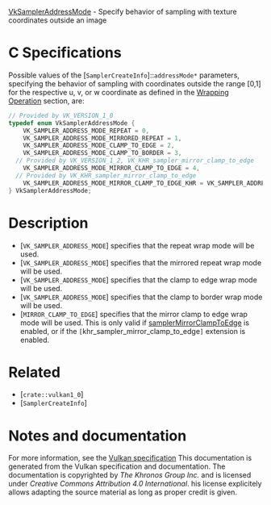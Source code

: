 [VkSamplerAddressMode](https://www.khronos.org/registry/vulkan/specs/1.3-extensions/man/html/VkSamplerAddressMode.html) - Specify behavior of sampling with texture coordinates outside an image

# C Specifications
Possible values of the [`SamplerCreateInfo`]::`addressMode*`
parameters, specifying the behavior of sampling with coordinates outside the
range [0,1] for the respective u, v, or w coordinate
as defined in the [Wrapping Operation](https://www.khronos.org/registry/vulkan/specs/1.3-extensions/html/vkspec.html#textures-wrapping-operation)
section, are:
```c
// Provided by VK_VERSION_1_0
typedef enum VkSamplerAddressMode {
    VK_SAMPLER_ADDRESS_MODE_REPEAT = 0,
    VK_SAMPLER_ADDRESS_MODE_MIRRORED_REPEAT = 1,
    VK_SAMPLER_ADDRESS_MODE_CLAMP_TO_EDGE = 2,
    VK_SAMPLER_ADDRESS_MODE_CLAMP_TO_BORDER = 3,
  // Provided by VK_VERSION_1_2, VK_KHR_sampler_mirror_clamp_to_edge
    VK_SAMPLER_ADDRESS_MODE_MIRROR_CLAMP_TO_EDGE = 4,
  // Provided by VK_KHR_sampler_mirror_clamp_to_edge
    VK_SAMPLER_ADDRESS_MODE_MIRROR_CLAMP_TO_EDGE_KHR = VK_SAMPLER_ADDRESS_MODE_MIRROR_CLAMP_TO_EDGE,
} VkSamplerAddressMode;
```

# Description
- [`VK_SAMPLER_ADDRESS_MODE`] specifies that the repeat wrap mode will be used.
- [`VK_SAMPLER_ADDRESS_MODE`] specifies that the mirrored repeat wrap mode will be used.
- [`VK_SAMPLER_ADDRESS_MODE`] specifies that the clamp to edge wrap mode will be used.
- [`VK_SAMPLER_ADDRESS_MODE`] specifies that the clamp to border wrap mode will be used.
- [`MIRROR_CLAMP_TO_EDGE`] specifies that the     mirror clamp to edge wrap mode will be used.     This is only valid if [samplerMirrorClampToEdge](https://www.khronos.org/registry/vulkan/specs/1.3-extensions/html/vkspec.html#features-samplerMirrorClampToEdge) is enabled, or if     the `[`khr_sampler_mirror_clamp_to_edge`]` extension is enabled.

# Related
- [`crate::vulkan1_0`]
- [`SamplerCreateInfo`]

# Notes and documentation
For more information, see the [Vulkan specification](https://www.khronos.org/registry/vulkan/specs/1.3-extensions/html/vkspec.html)
This documentation is generated from the Vulkan specification and documentation.
The documentation is copyrighted by *The Khronos Group Inc.* and is licensed under *Creative Commons Attribution 4.0 International*.
his license explicitely allows adapting the source material as long as proper credit is given.
        